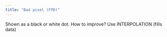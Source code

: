```yaml
---
title: "Bad pixel (FPD)"
---
```

Shown as a black or white dot.
How to improve? Use INTERPOLATION (fills data)

